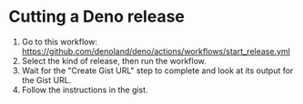 # Cutting a Deno release

1. Go to this workflow:
   https://github.com/denoland/deno/actions/workflows/start_release.yml
1. Select the kind of release, then run the workflow.
1. Wait for the "Create Gist URL" step to complete and look at its output for
   the Gist URL.
1. Follow the instructions in the gist.
